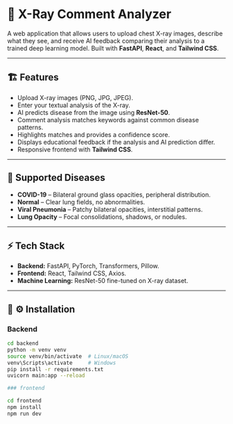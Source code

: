 # 💬 X-Ray Comment Analyzer

A web application that allows users to upload chest X-ray images, describe what they see, and receive AI feedback comparing their analysis to a trained deep learning model. Built with **FastAPI**, **React**, and **Tailwind CSS**.

---

## 🏗 Features

- Upload X-ray images (PNG, JPG, JPEG).  
- Enter your textual analysis of the X-ray.  
- AI predicts disease from the image using **ResNet-50**.  
- Comment analysis matches keywords against common disease patterns.  
- Highlights matches and provides a confidence score.  
- Displays educational feedback if the analysis and AI prediction differ.  
- Responsive frontend with **Tailwind CSS**.  

---

## 🧩 Supported Diseases

- **COVID-19** – Bilateral ground glass opacities, peripheral distribution.  
- **Normal** – Clear lung fields, no abnormalities.  
- **Viral Pneumonia** – Patchy bilateral opacities, interstitial patterns.  
- **Lung Opacity** – Focal consolidations, shadows, or nodules.  

---

## ⚡ Tech Stack

- **Backend:** FastAPI, PyTorch, Transformers, Pillow.  
- **Frontend:** React, Tailwind CSS, Axios.  
- **Machine Learning:** ResNet-50 fine-tuned on X-ray dataset.  

---

## 📂 ⚙️ Installation

### Backend

```bash
cd backend
python -m venv venv
source venv/bin/activate  # Linux/macOS
venv\Scripts\activate     # Windows
pip install -r requirements.txt
uvicorn main:app --reload

### frontend

cd frontend
npm install
npm run dev



